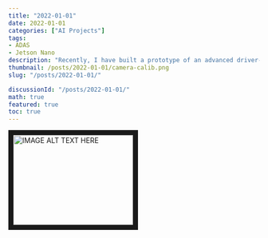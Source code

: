 ```yaml
---
title: "2022-01-01"
date: 2022-01-01
categories: ["AI Projects"]
tags:
- ADAS
- Jetson Nano
description: "Recently, I have built a prototype of an advanced driver-assistance system (ADAS) using a Jetson Nano computer. In this post, I will introduce my ADAS project on Jetson Nano and the software design of this system."
thumbnail: /posts/2022-01-01/camera-calib.png
slug: "/posts/2022-01-01/"

discussionId: "/posts/2022-01-01/"
math: true
featured: true
toc: true
---
```


<a href="http://www.youtube.com/watch?feature=player_embedded&v=39geR3iS8jM
" target="_blank"><img src="http://img.youtube.com/vi/39geR3iS8jM/0.jpg" 
alt="IMAGE ALT TEXT HERE" width="240" height="180" border="10" /></a>